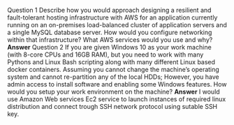 Question 1
Describe how you would approach designing a resilient and fault-tolerant hosting infrastructure with AWS for an application currently running on an on-premises load-balanced cluster of application servers and a single MySQL database server. How would you configure networking within that infrastructure? What AWS services would you use and why?
**Answer**
Question 2
If you are given Windows 10 as your work machine (with 8-core CPUs and 16GB RAM), but you need to work with many Pythons and Linux Bash scripting along with many different Linux based docker containers. Assuming you cannot change the machine’s operating system and cannot re-partition any of the local HDDs; However, you have admin access to install software and enabling some Windows features. How would you setup your work environment on the machine?
**Answer**
I would use Amazon Web services Ec2 service to launch instances of required linux distribution and connect trough SSH network protocol using sutable SSH key.
